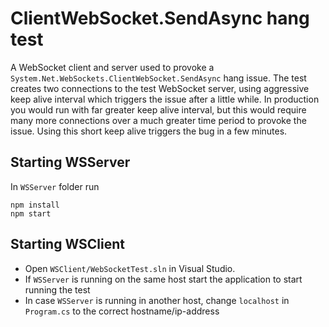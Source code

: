 # ClientWebSocket.SendAsync hang test

A WebSocket client and server used to provoke a `System.Net.WebSockets.ClientWebSocket.SendAsync` hang issue. The test creates two connections to the test WebSocket server, using aggressive keep alive interval which triggers the issue after a little while. In production you would run with far greater keep alive interval, but this would require many more connections over a much greater time period to provoke the issue. Using this short keep alive triggers the bug in a few minutes.

## Starting WSServer

In `WSServer` folder run

```
npm install
npm start
```

## Starting WSClient

- Open `WSClient/WebSocketTest.sln` in Visual Studio.
- If `WSServer` is running on the same host start the application to start running the test
 - In case `WSServer` is running in another host, change `localhost` in `Program.cs` to the correct hostname/ip-address